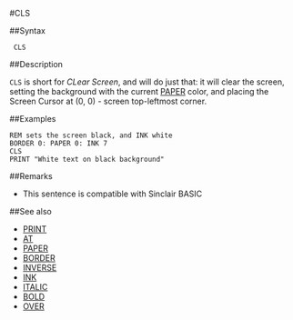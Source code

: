 #CLS

##Syntax

```
 CLS
```

##Description

`CLS` is short for *CLear Screen*, and will do just that: it will clear the screen, setting the background
with the current [PAPER](paper.md) color, and placing the Screen Cursor at (0, 0) - screen top-leftmost corner.


##Examples

```
REM sets the screen black, and INK white
BORDER 0: PAPER 0: INK 7
CLS
PRINT "White text on black background"
```


##Remarks

* This sentence is compatible with Sinclair BASIC 

##See also

* [PRINT](print.md)
* [AT](at.md)
* [PAPER](paper.md)
* [BORDER](border.md)
* [INVERSE](inverse.md)
* [INK](ink.md)
* [ITALIC](italic.md)
* [BOLD](bold.md)
* [OVER](over.md)

